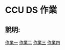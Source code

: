 # CCU DS 作業

## 說明:

[作業一](./program1.pdf)
[作業二](./program2.pdf)
[作業三](./program3.pdf)
[作業四](./program4%20(updated).pdf) 